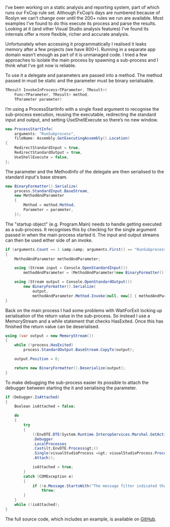 I’ve been working on a static analysis and reporting system, part of which runs our FxCop rule set. Although FxCop’s days are numbered because of Roslyn we can’t change over until the 200+ rules we run are available. Most examples I’ve found to do this execute its process and parse the results. Looking at it (and other Visual Studio analysis features) I’ve found its internals offer a more flexible, richer and accurate analysis.

Unfortunately when accessing it programmatically I realised it leaks memory after a few projects (we have 800+). Running in a separate app domain wasn’t enough as part of it is unmanaged code. I tried a few approaches to isolate the main process by spawning a sub-process and I think what I’ve got now is reliable.

To use it a delegate and parameters are passed into a method. The method passed in must be static and the parameter must be binary serialisable.

``` csharp
TResult InvokeInProcess<TParameter, TResult>(
    Func<TParameter, TResult> method,
    TParameter parameter)
```

I’m using a ProcessStartInfo with a single fixed argument to recognise the sub-process execution, reusing the executable, redirecting the standard input and output, and setting UseShellExecute so there’s no new window.

``` csharp
new ProcessStartInfo(
    arguments: "RunSubprocess",
    fileName: Assembly.GetExecutingAssembly().Location)
{
    RedirectStandardInput = true,
    RedirectStandardOutput = true,
    UseShellExecute = false,
};
```

The parameter and the MethodInfo of the delegate are then serialised to the standard input's base stream.

``` csharp
new BinaryFormatter().Serialize(
    process.StandardInput.BaseStream,
    new MethodAndParameter
    {
        Method = method.Method,
        Parameter = parameter,
    });
```

The "startup object" (e.g. Program.Main) needs to handle getting executed as a sub-process. It recognises this by checking for the single argument passed in when the main process started it. The input and output streams can then be used either side of an invoke.

``` csharp
if (arguments.Count == 1 &amp;&amp; arguments.First() == "RunSubprocess")
{
    MethodAndParameter methodAndParameter;

    using (Stream input = Console.OpenStandardInput())
        methodAndParameter = (MethodAndParameter)new BinaryFormatter().Deserialize(input);

    using (Stream output = Console.OpenStandardOutput())
        new BinaryFormatter().Serialize(
            output,
            methodAndParameter.Method.Invoke(null, new[] { methodAndParameter.Parameter, }));
}
```

Back on the main process I had some problems with WaitForExit locking up serialisation of the return value in the sub-process. So instead I use a MemoryStream and a while statement that checks HasExited. Once this has finished the return value can be deserialised.

``` csharp
using (var output = new MemoryStream())
{
	while (!process.HasExited)
		process.StandardOutput.BaseStream.CopyTo(output);

	output.Position = 0;

	return new BinaryFormatter().Deserialize(output);
}
```

To make debugging the sub-process easier its possible to attach the debugger between starting the it and serialising the parameter.

``` csharp
if (Debugger.IsAttached)
{
	Boolean isAttached = false;

	do
	{
		try
		{
			((EnvDTE.DTE)System.Runtime.InteropServices.Marshal.GetActiveObject("VisualStudio.DTE.12.0"))
			.Debugger
			.LocalProcesses
			.Cast&lt;EnvDTE.Process&gt;()
			.Single(visualStudioProcess =&gt; visualStudioProcess.ProcessID == process.Id)
			.Attach();

			isAttached = true;
		}
		catch (COMException e)
		{
			if (!e.Message.StartsWith("The message filter indicated that the application is busy."))
				throw;
		}
	}
	while (!isAttached);
}
```

The full source code, which includes an example, is available on [GitHub](https://github.com/devsnicket/ProcessSpawning)</a>.